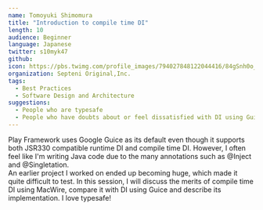 ```yaml
---
name: Tomoyuki Shimomura
title: "Introduction to compile time DI"
length: 10
audience: Beginner
language: Japanese
twitter: s10myk47
github: 
icon: https://pbs.twimg.com/profile_images/794027848122044416/84gSnh0o_400x400.jpg
organization: Septeni Original,Inc.
tags:
  - Best Practices
  - Software Design and Architecture
suggestions:
  - People who are typesafe
  - People who have doubts about or feel dissatisfied with DI using Guice
---
```

Play Framework uses Google Guice as its default even though it supports both JSR330 compatible runtime DI and compile time DI.
However, I often feel like I'm writing Java code due to the many annotations such as @Inject and @Singletation.  
An earlier project I worked on ended up becoming huge, which made it quite difficult to test.
In this session, I will discuss the merits of compile time DI using MacWire, compare it with DI using Guice and describe its implementation.
I love typesafe!

